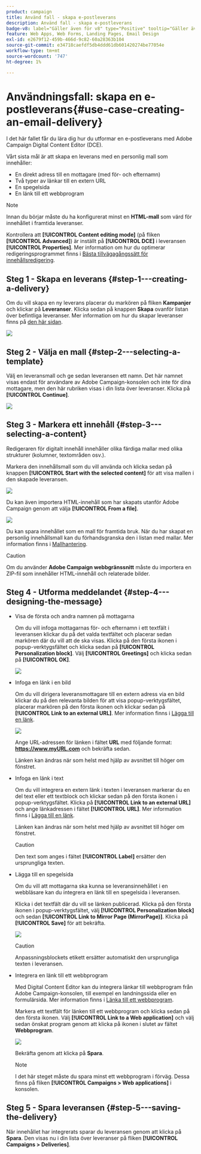 ```yaml
---
product: campaign
title: Använd fall - skapa e-postleverans
description: Använd fall - skapa e-postleverans
badge-v8: label="Gäller även för v8" type="Positive" tooltip="Gäller även Campaign v8"
feature: Web Apps, Web Forms, Landing Pages, Email Design
exl-id: e2679f12-459b-466d-9c82-60a28363b104
source-git-commit: e34718caefdf5db4ddd61db601420274be77054e
workflow-type: tm+mt
source-wordcount: '747'
ht-degree: 1%

---
```


# Användningsfall: skapa en e-postleverans{#use-case-creating-an-email-delivery}



I det här fallet får du lära dig hur du utformar en e-postleverans med Adobe Campaign Digital Content Editor (DCE).

Vårt sista mål är att skapa en leverans med en personlig mall som innehåller:

* En direkt adress till en mottagare (med för- och efternamn)
* Två typer av länkar till en extern URL
* En spegelsida
* En länk till ett webbprogram

>[!NOTE]
>
>Innan du börjar måste du ha konfigurerat minst en **HTML-mall** som värd för innehållet i framtida leveranser.
>
>Kontrollera att **[!UICONTROL Content editing mode]** (på fliken **[!UICONTROL Advanced]**) är inställt på **[!UICONTROL DCE]** i leveransen **[!UICONTROL Properties]**. Mer information om hur du optimerar redigeringsprogrammet finns i [Bästa tillvägagångssätt för innehållsredigering](content-editing-best-practices.md).

## Steg 1 - Skapa en leverans {#step-1---creating-a-delivery}

Om du vill skapa en ny leverans placerar du markören på fliken **Kampanjer** och klickar på **Leveranser**. Klicka sedan på knappen **Skapa** ovanför listan över befintliga leveranser. Mer information om hur du skapar leveranser finns på [den här sidan](../../delivery/using/about-email-channel.md).

![](assets/delivery_step_1.png)

## Steg 2 - Välja en mall {#step-2---selecting-a-template}

Välj en leveransmall och ge sedan leveransen ett namn. Det här namnet visas endast för användare av Adobe Campaign-konsolen och inte för dina mottagare, men den här rubriken visas i din lista över leveranser. Klicka på **[!UICONTROL Continue]**.

![](assets/dce_delivery_model.png)

## Steg 3 - Markera ett innehåll {#step-3---selecting-a-content}

Redigeraren för digitalt innehåll innehåller olika färdiga mallar med olika strukturer (kolumner, textområden osv.).

Markera den innehållsmall som du vill använda och klicka sedan på knappen **[!UICONTROL Start with the selected content]** för att visa mallen i den skapade leveransen.

![](assets/dce_select_model.png)

Du kan även importera HTML-innehåll som har skapats utanför Adobe Campaign genom att välja **[!UICONTROL From a file]**.

![](assets/dce_select_from_file_template.png)

Du kan spara innehållet som en mall för framtida bruk. När du har skapat en personlig innehållsmall kan du förhandsgranska den i listan med mallar. Mer information finns i [Mallhantering](template-management.md).

>[!CAUTION]
>
>Om du använder **Adobe Campaign webbgränssnitt** måste du importera en ZIP-fil som innehåller HTML-innehåll och relaterade bilder.

## Steg 4 - Utforma meddelandet {#step-4---designing-the-message}

* Visa de första och andra namnen på mottagarna

  Om du vill infoga mottagarnas för- och efternamn i ett textfält i leveransen klickar du på det valda textfältet och placerar sedan markören där du vill att de ska visas. Klicka på den första ikonen i popup-verktygsfältet och klicka sedan på **[!UICONTROL Personalization block]**. Välj **[!UICONTROL Greetings]** och klicka sedan på **[!UICONTROL OK]**.

  ![](assets/dce_personalizationblock_greetings.png)

* Infoga en länk i en bild

  Om du vill dirigera leveransmottagare till en extern adress via en bild klickar du på den relevanta bilden för att visa popup-verktygsfältet, placerar markören på den första ikonen och klickar sedan på **[!UICONTROL Link to an external URL]**. Mer information finns i [Lägga till en länk](editing-content.md#adding-a-link).

  ![](assets/dce_externalpage.png)

  Ange URL-adressen för länken i fältet **URL** med följande format: **https://www.myURL.com** och bekräfta sedan.

  Länken kan ändras när som helst med hjälp av avsnittet till höger om fönstret.

* Infoga en länk i text

  Om du vill integrera en extern länk i texten i leveransen markerar du en del text eller ett textblock och klickar sedan på den första ikonen i popup-verktygsfältet. Klicka på **[!UICONTROL Link to an external URL]** och ange länkadressen i fältet **[!UICONTROL URL]**. Mer information finns i [Lägga till en länk](editing-content.md#adding-a-link).

  Länken kan ändras när som helst med hjälp av avsnittet till höger om fönstret.

  >[!CAUTION]
  >
  >Den text som anges i fältet **[!UICONTROL Label]** ersätter den ursprungliga texten.

* Lägga till en spegelsida

  Om du vill att mottagarna ska kunna se leveransinnehållet i en webbläsare kan du integrera en länk till en spegelsida i leveransen.

  Klicka i det textfält där du vill se länken publicerad. Klicka på den första ikonen i popup-verktygsfältet, välj **[!UICONTROL Personalization block]** och sedan **[!UICONTROL Link to Mirror Page (MirrorPage)]**. Klicka på **[!UICONTROL Save]** för att bekräfta.

  ![](assets/dce_mirrorpage.png)

  >[!CAUTION]
  >
  >Anpassningsblockets etikett ersätter automatiskt den ursprungliga texten i leveransen.

* Integrera en länk till ett webbprogram

  Med Digital Content Editor kan du integrera länkar till webbprogram från Adobe Campaign-konsolen, till exempel en landningssida eller en formulärsida. Mer information finns i [Länka till ett webbprogram](editing-content.md#link-to-a-web-application).

  Markera ett textfält för länken till ett webbprogram och klicka sedan på den första ikonen. Välj **[!UICONTROL Link to a Web application]** och välj sedan önskat program genom att klicka på ikonen i slutet av fältet **Webbprogram**.

  ![](assets/dce_webapp.png)

  Bekräfta genom att klicka på **Spara**.

  >[!NOTE]
  >
  >I det här steget måste du spara minst ett webbprogram i förväg. Dessa finns på fliken **[!UICONTROL Campaigns > Web applications]** i konsolen.

## Steg 5 - Spara leveransen {#step-5---saving-the-delivery}

När innehållet har integrerats sparar du leveransen genom att klicka på **Spara**. Den visas nu i din lista över leveranser på fliken **[!UICONTROL Campaigns > Deliveries]**.
